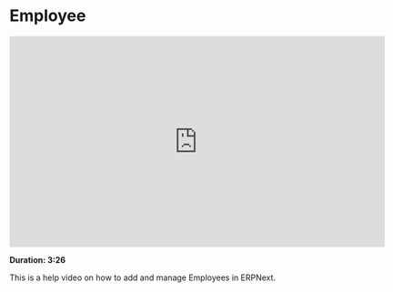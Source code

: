 # Employee

<iframe width="660" height="371" src="https://www.youtube.com/embed/_fjFnEjvGt8" frameborder="0" allowfullscreen></iframe>

**Duration: 3:26**

This is a help video on how to add and manage Employees in ERPNext.
